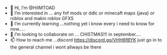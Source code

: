 - 👋 Hi, I’m @HIIMTOAD
- 👀 I’m interested in ... any fnf mods or ddlc or minecaft maps {java} or roblox and makin roblox GFXS
- 🌱 I’m currently learning ...nothing yet i know every i need to know for now.....
- 💞️ I’m looking to collaborate on ... CHISTMAS!!! in september....
- 📫 How to reach me ...discord https://discord.gg/VHH6fBYK just go in to the general  channel i wont allways be there

<!---
HIIMTOAD/HIIMTOAD is a ✨ special ✨ repository because its `README.md` (this file) appears on your GitHub profile.
You can click the Preview link to take a look at your changes.
--->
